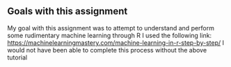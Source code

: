 ## Goals with this assignment
My goal with this assignment was to attempt to understand and perform some rudimentary machine learning through R
I used the following link: https://machinelearningmastery.com/machine-learning-in-r-step-by-step/
I would not have been able to complete this process without the above tutorial

